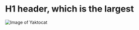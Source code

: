 # <H1> H1 header, which is the largest
![Image of Yaktocat](https://octodex.github.com/images/yaktocat.png)
